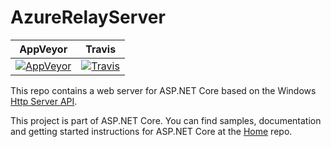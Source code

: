 AzureRelayServer
=================

| AppVeyor | Travis |
| ---- | ----
| [![AppVeyor](https://ci.appveyor.com/api/projects/status/47fv9qoe862xlr25/branch/dev?svg=true)](https://ci.appveyor.com/project/aspnetci/AzureRelayServer/branch/dev) | [![Travis](https://travis-ci.org/aspnet/AzureRelayServer.svg?branch=dev)](https://travis-ci.org/aspnet/AzureRelayServer) |

This repo contains a web server for ASP.NET Core based on the Windows [Http Server API](https://msdn.microsoft.com/en-us/library/windows/desktop/aa364510.aspx).

This project is part of ASP.NET Core. You can find samples, documentation and getting started instructions for ASP.NET Core at the [Home](https://github.com/aspnet/home) repo.
